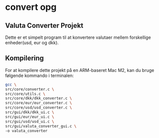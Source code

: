 # convert opg 

## Valuta Converter Projekt

Dette er et simpelt program til at konvertere valutaer mellem forskellige enheder(usd, eur og dkk).

## Kompilering

For at kompilere dette projekt på en ARM-baseret Mac M2, kan du bruge følgende kommando i terminalen:

```bash
gcc \
src/core/converter.c \
src/core/utils.c \
src/core/dkk/dkk_converter.c \
src/core/eur/eur_converter.c \
src/core/usd/usd_converter.c \
src/gui/dkk/dkk_ui.c \
src/gui/eur/eur_ui.c \
src/gui/usd/usd_ui.c \
src/gui/valuta_converter_gui.c \
-o valuta_converter
```
